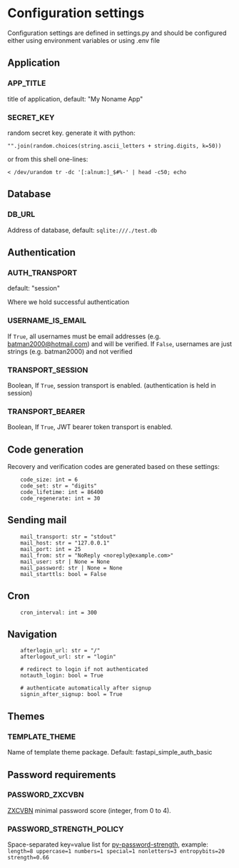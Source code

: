 # Configuration settings

Configuration settings are defined in settings.py and should be configured either using environment variables
or using .env file

## Application
### APP_TITLE
title of application, default: "My Noname App"

### SECRET_KEY
random secret key. generate it with python:
~~~
"".join(random.choices(string.ascii_letters + string.digits, k=50))
~~~

or from this shell one-lines:
~~~
< /dev/urandom tr -dc '[:alnum:]_$#%-' | head -c50; echo
~~~


## Database
### DB_URL
Address of database, default: `sqlite:///./test.db`

## Authentication

### AUTH_TRANSPORT
default: "session"

Where we hold successful authentication

### USERNAME_IS_EMAIL
If `True`, all usernames must be email addresses (e.g. batman2000@hotmail.com) and will be verified.
If `False`, usernames are just strings (e.g. batman2000) and not verified


### TRANSPORT_SESSION
Boolean, If `True`, session transport is enabled. (authentication is held in session)

### TRANSPORT_BEARER
Boolean, If `True`, JWT bearer token transport is enabled.

## Code generation
Recovery and verification codes are generated based on these settings:
~~~
    code_size: int = 6
    code_set: str = "digits"
    code_lifetime: int = 86400
    code_regenerate: int = 30
~~~


## Sending mail
~~~
    mail_transport: str = "stdout"
    mail_host: str = "127.0.0.1"
    mail_port: int = 25
    mail_from: str = "NoReply <noreply@example.com>"
    mail_user: str | None = None
    mail_password: str | None = None
    mail_starttls: bool = False
~~~

## Cron
~~~
    cron_interval: int = 300
~~~

## Navigation
~~~
    afterlogin_url: str = "/"
    afterlogout_url: str = "login"
    
    # redirect to login if not authenticated
    notauth_login: bool = True

    # authenticate automatically after signup
    signin_after_signup: bool = True
~~~

## Themes
### TEMPLATE_THEME 
Name of template theme package. Default: fastapi_simple_auth_basic

## Password requirements

### PASSWORD_ZXCVBN
[ZXCVBN](https://github.com/dwolfhub/zxcvbn-python) minimal password score (integer, from 0 to 4).

### PASSWORD_STRENGTH_POLICY
Space-separated key=value list for [py-password-strength](https://github.com/kolypto/py-password-strength), example: `length=8 uppercase=1 numbers=1 special=1 nonletters=3 entropybits=20 strength=0.66`



